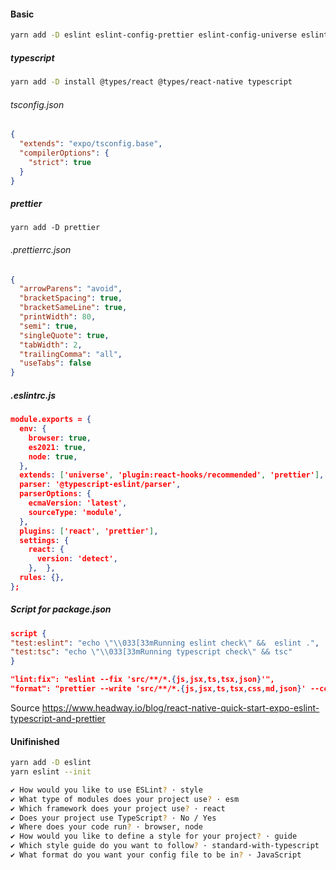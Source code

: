 #### Basic

```sh
yarn add -D eslint eslint-config-prettier eslint-config-universe eslint-plugin-react-hooks
```

##### typescript
```sh
yarn add -D install @types/react @types/react-native typescript
```
###### tsconfig.json
```json
{
  "extends": "expo/tsconfig.base",
  "compilerOptions": {
    "strict": true
  }
}
```

##### prettier
`yarn add -D prettier`

###### .prettierrc.json
```json
{
  "arrowParens": "avoid",
  "bracketSpacing": true,
  "bracketSameLine": true,
  "printWidth": 80,
  "semi": true,
  "singleQuote": true,
  "tabWidth": 2,
  "trailingComma": "all",
  "useTabs": false
}
```

##### .eslintrc.js
```json
module.exports = {  
  env: {  
    browser: true,  
    es2021: true,  
    node: true,  
  },  
  extends: ['universe', 'plugin:react-hooks/recommended', 'prettier'],  
  parser: '@typescript-eslint/parser',  
  parserOptions: {  
    ecmaVersion: 'latest',  
    sourceType: 'module',  
  },  
  plugins: ['react', 'prettier'],  
  settings: {  
    react: {  
      version: 'detect',  
    },  },  
  rules: {},  
};
```

##### Script for package.json
```json
script {
"test:eslint": "echo \"\\033[33mRunning eslint check\" &&  eslint .",
"test:tsc": "echo \"\\033[33mRunning typescript check\" && tsc"
}
```
```json
"lint:fix": "eslint --fix 'src/**/*.{js,jsx,ts,tsx,json}'",  
"format": "prettier --write 'src/**/*.{js,jsx,ts,tsx,css,md,json}' --config ./.prettierrc"
```


Source
https://www.headway.io/blog/react-native-quick-start-expo-eslint-typescript-and-prettier


#### Unifinished
```sh
yarn add -D eslint
yarn eslint --init

✔ How would you like to use ESLint? · style
✔ What type of modules does your project use? · esm
✔ Which framework does your project use? · react
✔ Does your project use TypeScript? · No / Yes
✔ Where does your code run? · browser, node
✔ How would you like to define a style for your project? · guide
✔ Which style guide do you want to follow? · standard-with-typescript
✔ What format do you want your config file to be in? · JavaScript

```